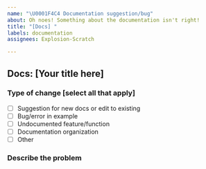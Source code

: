 ```yaml
---
name: "\U0001F4C4 Documentation suggestion/bug"
about: Oh noes! Something about the documentation isn't right!
title: "[Docs] "
labels: documentation
assignees: Explosion-Scratch

---
```


## Docs: [Your title here]

### Type of change [select all that apply]
- [ ] Suggestion for new docs or edit to existing
- [ ] Bug/error in example
- [ ] Undocumented feature/function
- [ ] Documentation organization
- [ ] Other

### Describe the problem
<!-- Describe what you want changed here! -->
